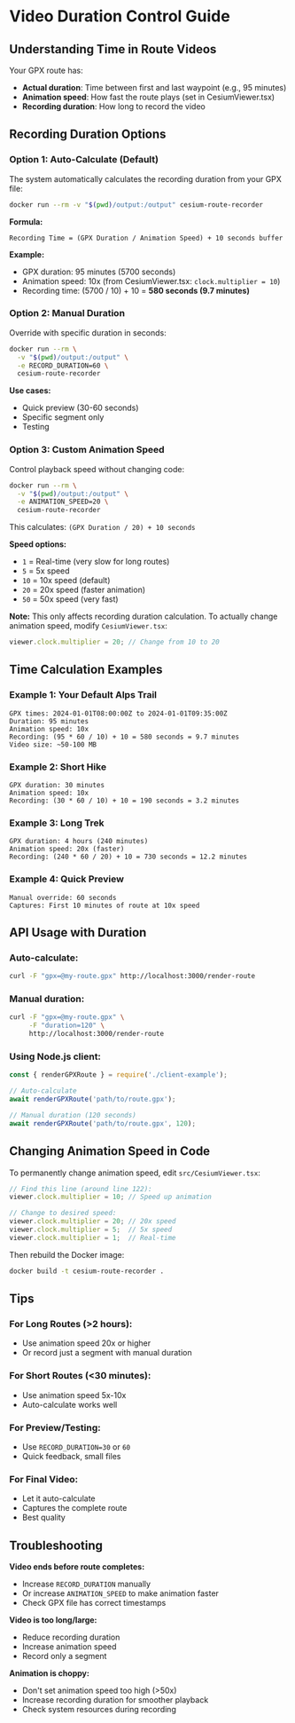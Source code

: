 # Video Duration Control Guide

## Understanding Time in Route Videos

Your GPX route has:
- **Actual duration**: Time between first and last waypoint (e.g., 95 minutes)
- **Animation speed**: How fast the route plays (set in CesiumViewer.tsx)
- **Recording duration**: How long to record the video

## Recording Duration Options

### Option 1: Auto-Calculate (Default)

The system automatically calculates the recording duration from your GPX file:

```bash
docker run --rm -v "$(pwd)/output:/output" cesium-route-recorder
```

**Formula:**
```
Recording Time = (GPX Duration / Animation Speed) + 10 seconds buffer
```

**Example:**
- GPX duration: 95 minutes (5700 seconds)
- Animation speed: 10x (from CesiumViewer.tsx: `clock.multiplier = 10`)
- Recording time: (5700 / 10) + 10 = **580 seconds (9.7 minutes)**

### Option 2: Manual Duration

Override with specific duration in seconds:

```bash
docker run --rm \
  -v "$(pwd)/output:/output" \
  -e RECORD_DURATION=60 \
  cesium-route-recorder
```

**Use cases:**
- Quick preview (30-60 seconds)
- Specific segment only
- Testing

### Option 3: Custom Animation Speed

Control playback speed without changing code:

```bash
docker run --rm \
  -v "$(pwd)/output:/output" \
  -e ANIMATION_SPEED=20 \
  cesium-route-recorder
```

This calculates: `(GPX Duration / 20) + 10 seconds`

**Speed options:**
- `1` = Real-time (very slow for long routes)
- `5` = 5x speed
- `10` = 10x speed (default)
- `20` = 20x speed (faster animation)
- `50` = 50x speed (very fast)

**Note:** This only affects recording duration calculation. To actually change animation speed, modify `CesiumViewer.tsx`:

```typescript
viewer.clock.multiplier = 20; // Change from 10 to 20
```

## Time Calculation Examples

### Example 1: Your Default Alps Trail
```
GPX times: 2024-01-01T08:00:00Z to 2024-01-01T09:35:00Z
Duration: 95 minutes
Animation speed: 10x
Recording: (95 * 60 / 10) + 10 = 580 seconds = 9.7 minutes
Video size: ~50-100 MB
```

### Example 2: Short Hike
```
GPX duration: 30 minutes
Animation speed: 10x
Recording: (30 * 60 / 10) + 10 = 190 seconds = 3.2 minutes
```

### Example 3: Long Trek
```
GPX duration: 4 hours (240 minutes)
Animation speed: 20x (faster)
Recording: (240 * 60 / 20) + 10 = 730 seconds = 12.2 minutes
```

### Example 4: Quick Preview
```
Manual override: 60 seconds
Captures: First 10 minutes of route at 10x speed
```

## API Usage with Duration

### Auto-calculate:
```bash
curl -F "gpx=@my-route.gpx" http://localhost:3000/render-route
```

### Manual duration:
```bash
curl -F "gpx=@my-route.gpx" \
     -F "duration=120" \
     http://localhost:3000/render-route
```

### Using Node.js client:
```javascript
const { renderGPXRoute } = require('./client-example');

// Auto-calculate
await renderGPXRoute('path/to/route.gpx');

// Manual duration (120 seconds)
await renderGPXRoute('path/to/route.gpx', 120);
```

## Changing Animation Speed in Code

To permanently change animation speed, edit `src/CesiumViewer.tsx`:

```typescript
// Find this line (around line 122):
viewer.clock.multiplier = 10; // Speed up animation

// Change to desired speed:
viewer.clock.multiplier = 20; // 20x speed
viewer.clock.multiplier = 5;  // 5x speed
viewer.clock.multiplier = 1;  // Real-time
```

Then rebuild the Docker image:
```bash
docker build -t cesium-route-recorder .
```

## Tips

### For Long Routes (>2 hours):
- Use animation speed 20x or higher
- Or record just a segment with manual duration

### For Short Routes (<30 minutes):
- Use animation speed 5x-10x
- Auto-calculate works well

### For Preview/Testing:
- Use `RECORD_DURATION=30` or `60`
- Quick feedback, small files

### For Final Video:
- Let it auto-calculate
- Captures the complete route
- Best quality

## Troubleshooting

**Video ends before route completes:**
- Increase `RECORD_DURATION` manually
- Or increase `ANIMATION_SPEED` to make animation faster
- Check GPX file has correct timestamps

**Video is too long/large:**
- Reduce recording duration
- Increase animation speed
- Record only a segment

**Animation is choppy:**
- Don't set animation speed too high (>50x)
- Increase recording duration for smoother playback
- Check system resources during recording
